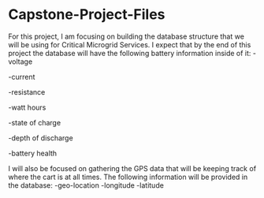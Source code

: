 # Capstone-Project-Files
For this project, I am focusing on building the database structure that we will be using for Critical Microgrid Services. 
I expect that by the end of this project the database will have the following battery information inside of it:
  -voltage
  
  -current
  
  -resistance
  
  -watt hours
  
  -state of charge
  
  -depth of discharge
  
  -battery health
  
I will also be focused on gathering the GPS data that will be keeping track of where the cart is at all times. 
The following information will be provided in the database:
  -geo-location
  -longitude
  -latitude
